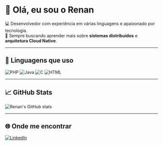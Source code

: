 # 👋 Olá, eu sou o Renan

💻 Desenvolvedor com experiência em várias linguagens e apaixonado por tecnologia.  
🚀 Sempre buscando aprender mais sobre **sistemas distribuídos** e **arquitetura Cloud Native**.  

---

## 🔧 Linguagens que uso
![PHP](https://img.shields.io/badge/PHP-777BB4?logo=php&logoColor=white)
![Java](https://img.shields.io/badge/Java-ED8B00?logo=java&logoColor=white)
![C](https://img.shields.io/badge/C-00599C?logo=c&logoColor=white)
![HTML](https://img.shields.io/badge/HTML5-E34F26?logo=html5&logoColor=white)

---

## 📈 GitHub Stats
![Renan's GitHub stats](https://github-readme-stats.vercel.app/api?username=RenanDz&show_icons=true&theme=radical)

---

## 🌐 Onde me encontrar
[![LinkedIn](https://img.shields.io/badge/LinkedIn-0A66C2?logo=linkedin&logoColor=white)](https://www.linkedin.com/in/renan-dias-6036a3349/)
